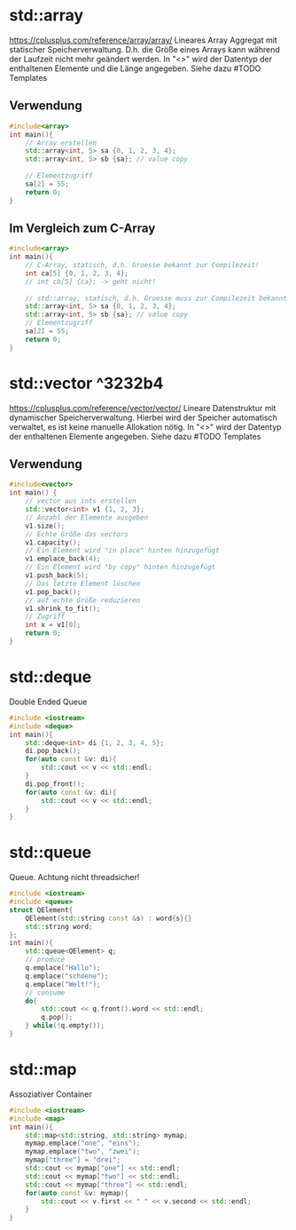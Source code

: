 # std::array
https://cplusplus.com/reference/array/array/
Lineares Array Aggregat mit statischer Speicherverwaltung. D.h. die Größe eines Arrays kann während der Laufzeit nicht mehr geändert werden.
In "<>" wird der Datentyp der enthaltenen Elemente und die Länge angegeben. Siehe dazu #TODO Templates

## Verwendung
``` C++
#include<array>
int main(){
	// Array erstellen
	std::array<int, 5> sa {0, 1, 2, 3, 4};
	std::array<int, 5> sb {sa}; // value copy
	
	// Elementzugriff
	sa[2] = 55;
	return 0;
}
```

## Im Vergleich zum C-Array
``` C++
#include<array>
int main(){
	// C-Array, statisch, d.h. Groesse bekannt zur Compilezeit!
	int ca[5] {0, 1, 2, 3, 4};
	// int cb[5] {ca}; -> geht nicht!
	
	// std::array, statisch, d.h. Groesse muss zur Compilezeit bekannt sein!
	std::array<int, 5> sa {0, 1, 2, 3, 4};
	std::array<int, 5> sb {sa}; // value copy
	// Elementzugriff
	sa[2] = 55;
	return 0;
}
```

# std::vector ^3232b4
https://cplusplus.com/reference/vector/vector/
Lineare Datenstruktur mit dynamischer Speicherverwaltung.  Hierbei wird der Speicher automatisch verwaltet, es ist keine manuelle Allokation nötig. 
In "<>" wird der Datentyp der enthaltenen Elemente angegeben. Siehe dazu #TODO Templates

## Verwendung
``` C++
#include<vector>
int main() {
	// vector aus ints erstellen
	std::vector<int> v1 {1, 2, 3};
	// Anzahl der Elemente ausgeben
	v1.size();
	// Echte Größe das vectors
	v1.capacity();
	// Ein Element wird "in place" hinten hinzugefügt
	v1.emplace_back(4);
	// Ein Element wird "by copy" hinten hinzugefügt
	v1.push_back(5);
	// Das letzte Element löschen
	v1.pop_back();
	// auf echte Größe reduzieren
	v1.shrink_to_fit();
	// Zugriff
	int x = v1[0];
	return 0;
}
```

# std::deque
Double Ended Queue
``` C++
#include <iostream>
#include <deque>
int main(){
	std::deque<int> di {1, 2, 3, 4, 5};
	di.pop_back();
	for(auto const &v: di){
		std::cout << v << std::endl;
	}
	di.pop_front();
	for(auto const &v: di){
		std::cout << v << std::endl;
	}
}
```

# std::queue
Queue. 
Achtung nicht threadsicher!
``` C++
#include <iostream>
#include <queue>
struct QElement{
	QElement(std::string const &s) : word{s}{}
	std::string word;
};
int main(){
	std::queue<QElement> q;
	// produce
	q.emplace("Hallo");
	q.emplace("schoene");
	q.emplace("Welt!");
	// consume
	do{
		std::cout << q.front().word << std::endl;
		q.pop();
	} while(!q.empty());
}
```

# std::map
Assoziativer Container
``` C++
#include <iostream>
#include <map>
int main(){
	std::map<std::string, std::string> mymap;
	mymap.emplace("one", "eins");
	mymap.emplace("two", "zwei");
	mymap["three"] = "drei";
	std::cout << mymap["one"] << std::endl;
	std::cout << mymap["two"] << std::endl;
	std::cout << mymap["three"] << std::endl;
	for(auto const &v: mymap){
		std::cout << v.first << " " << v.second << std::endl;
	}
}
```